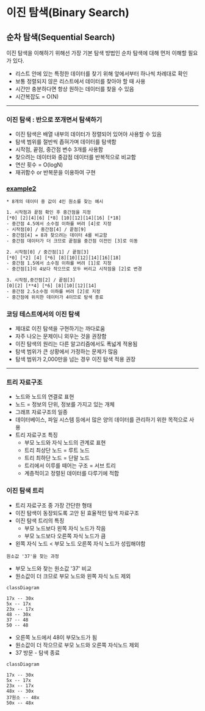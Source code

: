 # 이진 탐색(Binary Search)

## 순차 탐색(Sequential Search)

이진 탐색을 이해하기 위해선 가장 기본 탐색 방법인 순차 탐색에 대해 먼저 이해할 필요가 있다.

* 리스트 안에 있는 특정한 데이터를 찾기 위해 앞에서부터 하나씩 차례대로 확인
* 보통 정렬되지 않은 리스트에서 데이터를 찾아야 할 때 사용
* 시간만 충분하다면 항상 원하는 데이터를 찾을 수 있음
* 시간복잡도 = O(N)

---

### 이진 탐색 : 반으로 쪼개면서 탐색하기

* 이진 탐색은 배열 내부의 데이터가 정렬되어 있어야 사용할 수 있음
* 탐색 범위를 절반씩 좁혀가며 데이터를 탐색함
* 시작점, 끝점, 중간점 변수 3개를 사용함
* 찾으려는 데이터와 중감점 데이터를 반복적으로 비교함
* 연산 횟수 = O(logN)
* 재귀함수 or 반복문을 이용하여 구현

### [example2](https://github.com/jhk-im/algorithm-collection/tree/main/ndb/05_binary_search/example2)

```txt
* 8개의 데이터 중 값이 4인 원소를 찾는 예시

1. 시작점과 끝점 확인 후 중간점을 지정
[*0] [2][4][6] [*8] [10][12][14][16] [*18]
- 중간점 4.5에서 소수점 이하를 버려 [4]로 지정
- 시작점[0] / 중간점[4] / 끝점[9]
- 중간점[4] = 8과 찾으려는 데이터 4를 비교함
- 중간점 데이터가 더 크므로 끝점을 중간점 이전인 [3]로 이동

2. 시작점[0] / 중간점[1] / 끝점[3] 
[*0] [*2] [4] [*6] [8][10][12][14][16][18]
- 중간점 1.5에서 소수점 이하를 버려 [1]로 지정
- 중간점[1]이 4보다 작으므로 모두 버리고 시작점을 [2]로 변경

3. 시작점,중간점[2] / 끝점[3]
[0][2] [**4] [*6] [8][10][12][14]
- 중간점 2.5소수점 이하를 버려 [2]로 지정
- 중간점에 위치한 데이터가 4이므로 탐색 종료
```

### 코딩 테스트에서의 이진 탐색

* 제대로 이진 탐색을 구현하기는 까다로움
* 자주 나오는 문제이니 외우는 것을 권장함
* 이진 탐색의 원리는 다른 알고리즘에서도 폭넓게 적용됨
* 탐색 범위가 큰 상황에서 가정하는 문제가 많음
* 탐색 범위가 2,000만을 넘는 경우 이진 탐색 적용 권장

---

### 트리 자료구조

* 노드와 노드의 연결로 표현
* 노드 = 정보의 단위, 정보를 가지고 있는 개체
* 그래프 자료구조의 일종
* 데이터베이스, 파일 시스템 등에서 많은 양의 데이터를 관리하기 위한 목적으로 사용
* 트리 자료구조 특징
  * 부모 노드와 자식 노드의 관계로 표현
  * 트리 최상단 노드 = 루트 노드
  * 트리 최하단 노드 = 단말 노드
  * 트리에서 이루를 떼어는 구조 = 서브 트리
  * 계층적이고 정렬된 데이터를 다루기에 적합

### 이진 탐색 트리

* 트리 자료구조 중 가장 간단한 형태
* 이진 탐색이 동장되도록 고안 된 효율적인 탐색 자료구조
* 이진 탐색 트리의 특징
  * 부모 노드보다 왼쪽 자식 노드가 작음
  * 부모 노드보다 오른쪽 자식 노드가 큼
* 왼쪽 자식 노드 < 부모 노드 오른쪽 자식 노드가 성립해야함

`원소값 '37'을 찾는 과정`

* 부모 노드와 찾는 원소값 '37' 비교
* 원소값이 더 크므로 부모 노드와 왼쪽 자식 노드 제외

```mermaid
classDiagram

17x -- 30x
5x -- 17x
23x -- 17x
48 -- 30x
37 -- 48
50 -- 48
```

* 오른쪽 노드에서 48이 부모노드가 됨
* 원소값이 더 작으므로 부모 노드와 오른쪽 자식노드 제외
* 37 방문 - 탐색 종료

```mermaid
classDiagram

17x -- 30x
5x -- 17x
23x -- 17x
48x -- 30x
37원소 -- 48x
50x -- 48x
```
